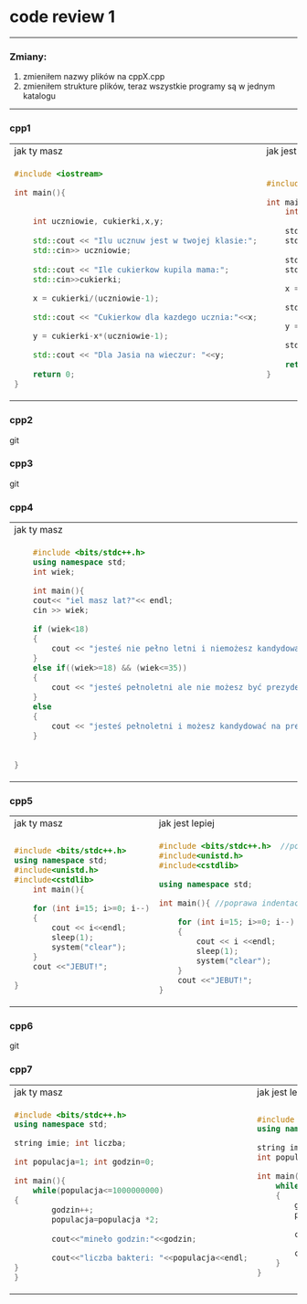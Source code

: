 # code review 1

---

### Zmiany: 
1. zmieniłem nazwy plików na cppX.cpp
2. zmieniłem strukture plików, teraz wszystkie programy są w jednym katalogu

---

### cpp1

<table>
<tr>
<td>
    jak ty masz 
</td>
<td>
    jak jest lepiej
</td>
</tr>
<tr>
<td>

```cpp
#include <iostream>

int main(){
    
    
    int uczniowie, cukierki,x,y;
    
    std::cout << "Ilu ucznuw jest w twojej klasie:";
    std::cin>> uczniowie;
    
    std::cout << "Ile cukierkow kupila mama:";
    std::cin>>cukierki;

    x = cukierki/(uczniowie-1);

    std::cout << "Cukierkow dla kazdego ucznia:"<<x;

    y = cukierki-x*(uczniowie-1);

    std::cout << "Dla Jasia na wieczur: "<<y;
    
    return 0;
}
```

</td>
<td>

```c
#include <iostream>

int main(){
    int uczniowie, cukierki, x, y; //nie zostwaniaj niepotrzebnego miejsca 
    
    std::cout << "Ilu ucznuw jest w twojej klasie:";
    std::cin>> uczniowie;
    
    std::cout << "Ile cukierkow kupila mama:";
    std::cin>>cukierki;

    x = cukierki/(uczniowie-1);

    std::cout << "Cukierkow dla kazdego ucznia:"<<x;

    y = cukierki-x*(uczniowie-1);

    std::cout << "Dla Jasia na wieczur: "<<y;
    
    return 0;
}
```


</td>
</tr>
</table>

</div>

### cpp2 
git

### cpp3
git 

### cpp4

<table>
<tr>
<td>
    jak ty masz 
</td>
<td>
    jak jest lepiej
</td>
</tr>
<tr>
<td>

```cpp
    #include <bits/stdc++.h>
    using namespace std;
    int wiek;

    int main(){
    cout<< "iel masz lat?"<< endl; 
    cin >> wiek;

    if (wiek<18)
    {
        cout << "jesteś nie pełno letni i niemożesz kandydować na prezydenta"<< endl; 
    }
    else if((wiek>=18) && (wiek<=35))
    {
        cout << "jesteś pełnoletni ale nie możesz być prezydentem\n";
    }
    else 
    {
        cout << "jesteś pełnoletni i możesz kandydować na prezydenta\n"; 
    }
    
        
}
```

</td>
<td>

```cpp
#include <bits/stdc++.h> //zmiana indetacji (tabów) na lepszy
using namespace std;
//tutaj odstęp
int wiek;

int main(){
    cout<< "iel masz lat?"<< endl; 
    cin >> wiek;

    if (wiek<18)
    {
        cout << "jesteś nie pełno letni i niemożesz kandydować na prezydenta"<< endl; 
    }
    else if((wiek>=18) && (wiek<=35))
    {
        cout << "jesteś pełnoletni ale nie możesz być prezydentem\n";
    }
    else 
    {
        cout << "jesteś pełnoletni i możesz kandydować na prezydenta\n"; 
    }//usunięcie niepotrzebnie zostawionego miejsca
}
```

</td>
</tr>
</table>

</div>

### cpp5

<table>
<tr>
<td>
    jak ty masz 
</td>
<td>
    jak jest lepiej
</td>
</tr>
<tr>
<td>

```cpp
#include <bits/stdc++.h>
using namespace std;
#include<unistd.h>
#include<cstdlib>
    int main(){

    for (int i=15; i>=0; i--)
    {
        cout << i<<endl;
        sleep(1);
        system("clear");
    }
    cout <<"JEBUT!";

}
```

</td>
<td>

```cpp
#include <bits/stdc++.h>  //pogrupowanie bibliotek
#include<unistd.h> 
#include<cstdlib>

using namespace std;

int main(){ //poprawa indentacji

    for (int i=15; i>=0; i--)
    {
        cout << i <<endl;
        sleep(1);
        system("clear");
    }
    cout <<"JEBUT!";
}
```

</td>
</tr>
</table>

</div>

### cpp6
git

### cpp7

<table>
<tr>
<td>
    jak ty masz 
</td>
<td>
    jak jest lepiej
</td>
</tr>
<tr>
<td>

```cpp
#include <bits/stdc++.h>
using namespace std;

string imie; int liczba;

int populacja=1; int godzin=0;

int main(){
    while(populacja<=1000000000)
{
        godzin++;
        populacja=populacja *2;
    
        cout<<"mineło godzin:"<<godzin;

        cout<<"liczba bakteri: "<<populacja<<endl;
}
}
```

</td>
<td>

```cpp
#include <bits/stdc++.h>
using namespace std;

string imie; int liczba;
int populacja=1; int godzin=0;

int main(){
    while(populacja<=1000000000) //poprawa indentacji 
    {
        godzin++;
        populacja=populacja * 2;
    
        cout<<"mineło godzin:"<<godzin;

        cout<<"liczba bakteri: "<<populacja<<endl;
    }
}
```

</td>
</tr>
</table>

</div>